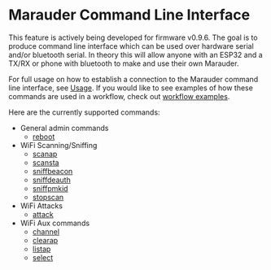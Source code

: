 # Marauder Command Line Interface
This feature is actively being developed for firmware v0.9.6. The goal is to produce command line interface which can be used over hardware serial and/or bluetooth serial. In theory this will allow anyone with an ESP32 and a TX/RX or phone with bluetooth to make and use their own Marauder.

For full usage on how to establish a connection to the Marauder command line interface, see [Usage](cli-usage).
If you would like to see examples of how these commands are used in a workflow, check out [workflow examples](workflow-examples).

Here are the currently supported commands:
- General admin commands
  - [reboot](reboot-cmd)
- WiFi Scanning/Sniffing
  - [scanap](scanap)
  - [scansta](scansta)
  - [sniffbeacon](sniffbeacon)
  - [sniffdeauth](sniffdeauth)
  - [sniffpmkid](sniffpmkid)
  - [stopscan](stopscan)
- WiFi Attacks
  - [attack](attack)
- WiFi Aux commands
  - [channel](channel)
  - [clearap](clearap)
  - [listap](listap)
  - [select](select)